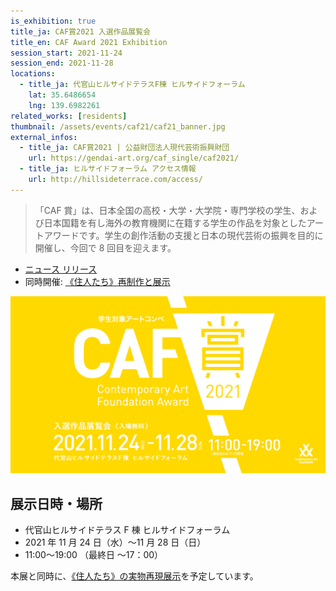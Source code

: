 ```yaml
---
is_exhibition: true
title_ja: CAF賞2021 入選作品展覧会
title_en: CAF Award 2021 Exhibition
session_start: 2021-11-24
session_end: 2021-11-28
locations:
  - title_ja: 代官山ヒルサイドテラスF棟 ヒルサイドフォーラム
    lat: 35.6486654
    lng: 139.6982261
related_works: [residents]
thumbnail: /assets/events/caf21/caf21_banner.jpg
external_infos:
  - title_ja: CAF賞2021 | 公益財団法人現代芸術振興財団
    url: https://gendai-art.org/caf_single/caf2021/
  - title_ja: ヒルサイドフォーラム アクセス情報
    url: http://hillsideterrace.com/access/
---
```


> 「CAF 賞」は、日本全国の高校・大学・大学院・専門学校の学生、および日本国籍を有し海外の教育機関に在籍する学生の作品を対象としたアートアワードです。学生の創作活動の支援と日本の現代芸術の振興を目的に開催し、今回で 8 回目を迎えます。

- [ニュース リリース](/pages/news/211101_caf21)
- 同時開催: [《住人たち》再制作と展示](/pages/events/residents21.md)

![](/assets/events/caf21/caf21_banner.jpg)

## 展示日時・場所

- 代官山ヒルサイドテラス F 棟 ヒルサイドフォーラム
- 2021 年 11 月 24 日（水）〜11 月 28 日（日）
- 11:00〜19:00 （最終日 〜17：00）

本展と同時に、[《住人たち》の実物再現展示](/pages/events/residents21.md)を予定しています。
